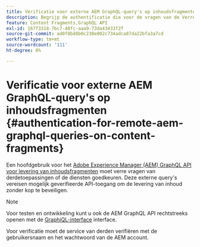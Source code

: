 ```yaml
---
title: Verificatie voor externe AEM GraphQL-query's op inhoudsfragmenten
description: Begrijp de authentificatie die voor de vragen van de Verre AEM GraphQL wordt vereist om uw inhoud zonder kop te beveiligen.
feature: Content Fragments,GraphQL API
exl-id: 167f3318-7bc7-48fc-aaa9-73da43433f2f
source-git-commit: ad0f0bd8b0c230e002c734adca87da22bfa3a7cd
workflow-type: tm+mt
source-wordcount: '111'
ht-degree: 0%

---
```


# Verificatie voor externe AEM GraphQL-query&#39;s op inhoudsfragmenten {#authentication-for-remote-aem-graphql-queries-on-content-fragments}

Een hoofdgebruik voor het [Adobe Experience Manager (AEM) GraphQL API voor levering van inhoudsfragmenten](/help/sites-developing/headless/graphql-api/graphql-api-content-fragments.md) moet verre vragen van derdetoepassingen of de diensten goedkeuren. Deze externe query&#39;s vereisen mogelijk geverifieerde API-toegang om de levering van inhoud zonder kop te beveiligen.

>[!NOTE]
>
>Voor testen en ontwikkeling kunt u ook de AEM GraphQL API rechtstreeks openen met de [GraphiQL-interface](/help/sites-developing/headless/graphql-api/graphql-api-content-fragments.md#graphiql-interface) interface.

Voor verificatie moet de service van derden verifiëren met de gebruikersnaam en het wachtwoord van de AEM account.

<!-- 6.5.10.0 - does this content/page need to be migrated? -->

<!--
For authentication the third party service needs to [retrieve an Access Token](#retrieving-access-token), that can then be [used in the GraphQL Request](#use-access-token-in-graphql-request).

## Retrieving an Access Token {#retrieving-access-token}

See [Generating Access Tokens for Server Side APIs](/help/sites-developing/generating-access-tokens-for-server-side-apis.md) for full details.

## Using the Access Token in a GraphQL Request {#use-access-token-in-graphql-request}

For a third party service to connect with an AEM instance it needs to have an *Access Token*. The service must then add this token to the `Authorization` header on the POST request. 

For example, a GraphQL Authorization Header:

```xml
Authorization: Bearer <access_token>
```

## Permission Requirements {#permission-requirements}

All requests made using the access token will actually be made *by the user account that generated the token*. 

This means that you need to check that the account has the permissions required to run GraphQL queries. 

You can check this by using GraphiQL on the local instance.
-->
